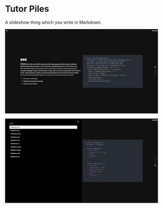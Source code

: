 # Tutor Piles

A slideshow thing which you write in Markdown.

![](https://github.com/impshum/Tutor-Piles/blob/master/screenshot1.png?raw=true)

![](https://github.com/impshum/Tutor-Piles/blob/master/screenshot2.png?raw=true)
